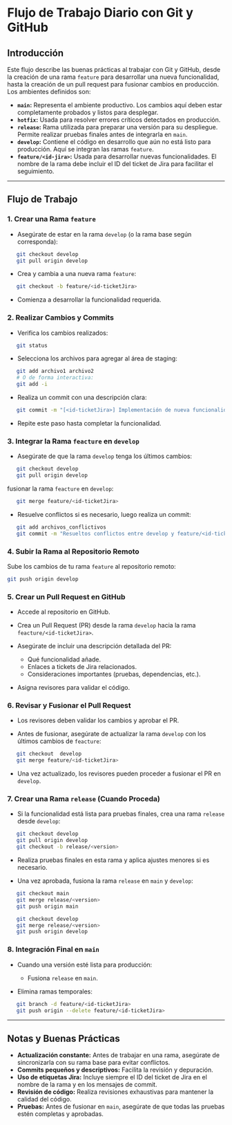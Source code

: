 # Flujo de Trabajo Diario con Git y GitHub

## Introducción
Este flujo describe las buenas prácticas al trabajar con Git y GitHub, desde la creación de una rama `feature` para desarrollar una nueva funcionalidad, hasta la creación de un pull request para fusionar cambios en producción. Los ambientes definidos son:

- **`main`:** Representa el ambiente productivo. Los cambios aquí deben estar completamente probados y listos para desplegar.
- **`hotfix`:** Usada para resolver errores críticos detectados en producción.
- **`release`:** Rama utilizada para preparar una versión para su despliegue. Permite realizar pruebas finales antes de integrarla en `main`.
- **`develop`:** Contiene el código en desarrollo que aún no está listo para producción. Aquí se integran las ramas `feature`.
- **`feature/<id-jira>`:** Usada para desarrollar nuevas funcionalidades. El nombre de la rama debe incluir el ID del ticket de Jira para facilitar el seguimiento.

---

## Flujo de Trabajo

### 1. Crear una Rama `feature`
- Asegúrate de estar en la rama `develop` (o la rama base según corresponda):
```bash
   git checkout develop
   git pull origin develop
```
- Crea y cambia a una nueva rama `feature`:
```bash
   git checkout -b feature/<id-ticketJira>
```
- Comienza a desarrollar la funcionalidad requerida.

### 2. Realizar Cambios y Commits
- Verifica los cambios realizados:
```bash
   git status
```
- Selecciona los archivos para agregar al área de staging:
```bash
   git add archivo1 archivo2
   # O de forma interactiva:
   git add -i
```
- Realiza un commit con una descripción clara:
```bash
   git commit -m "[<id-ticketJira>] Implementación de nueva funcionalidad."
```
- Repite este paso hasta completar la funcionalidad.

### 3. Integrar la Rama `feacture` en `develop`

- Asegúrate de que la rama `develop` tenga los últimos cambios:

```bash
   git checkout develop
   git pull origin develop
```

fusionar la rama `feacture` en `develop`:
```bash
   git merge feature/<id-ticketJira>
```

- Resuelve conflictos si es necesario, luego realiza un commit:
```bash
   git add archivos_conflictivos
   git commit -m "Resueltos conflictos entre develop y feature/<id-ticketJira>."
```

### 4. Subir la Rama al Repositorio Remoto
Sube los cambios de tu rama `feature` al repositorio remoto:
```bash
git push origin develop 
```

### 5. Crear un Pull Request en GitHub
- Accede al repositorio en GitHub.

- Crea un Pull Request (PR) desde la rama `develop` hacia la rama `feacture/<id-ticketJira>`.

- Asegúrate de incluir una descripción detallada del PR:
   - Qué funcionalidad añade.
   - Enlaces a tickets de Jira relacionados.
   - Consideraciones importantes (pruebas, dependencias, etc.).

- Asigna revisores para validar el código.

### 6. Revisar y Fusionar el Pull Request
- Los revisores deben validar los cambios y aprobar el PR.

- Antes de fusionar, asegúrate de actualizar la rama `develop` con los últimos cambios de `feacture`:
```bash
   git checkout  develop
   git merge feature/<id-ticketJira>
```
- Una vez actualizado, los revisores pueden proceder a fusionar el PR en `develop`.

### 7. Crear una Rama `release` (Cuando Proceda)
- Si la funcionalidad está lista para pruebas finales, crea una rama `release` desde `develop`:
```bash
   git checkout develop
   git pull origin develop
   git checkout -b release/<version>
```

- Realiza pruebas finales en esta rama y aplica ajustes menores si es necesario.

- Una vez aprobada, fusiona la rama `release` en `main` y `develop`:
```bash
   git checkout main
   git merge release/<version>
   git push origin main

   git checkout develop
   git merge release/<version>
   git push origin develop
```

### 8. Integración Final en `main`
- Cuando una versión esté lista para producción:
   - Fusiona `release` en `main`.

- Elimina ramas temporales:
```bash
   git branch -d feature/<id-ticketJira>
   git push origin --delete feature/<id-ticketJira>
```

---

## Notas y Buenas Prácticas
- **Actualización constante:** Antes de trabajar en una rama, asegúrate de sincronizarla con su rama base para evitar conflictos.
- **Commits pequeños y descriptivos:** Facilita la revisión y depuración.
- **Uso de etiquetas Jira:** Incluye siempre el ID del ticket de Jira en el nombre de la rama y en los mensajes de commit.
- **Revisión de código:** Realiza revisiones exhaustivas para mantener la calidad del código.
- **Pruebas:** Antes de fusionar en `main`, asegúrate de que todas las pruebas estén completas y aprobadas.